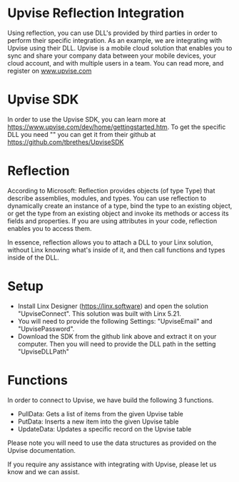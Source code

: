 # Upvise Reflection Integration
Using reflection, you can use DLL's provided by third parties in order to perform their specific integration. As an example, we are integrating with Upvise using their DLL. Upvise is a mobile cloud solution that enables you to sync and share your company data between your mobile devices, your cloud account, and with multiple users in a team. You can read more, and register on www.upvise.com

# Upvise SDK
In order to use the Upvise SDK, you can learn more at https://www.upvise.com/dev/home/gettingstarted.htm. To get the specific DLL you need "" you can get it from their github at https://github.com/tbrethes/UpviseSDK

# Reflection
According to Microsoft: Reflection provides objects (of type Type) that describe assemblies, modules, and types. You can use reflection to dynamically create an instance of a type, bind the type to an existing object, or get the type from an existing object and invoke its methods or access its fields and properties. If you are using attributes in your code, reflection enables you to access them.

In essence, reflection allows you to attach a DLL to your Linx solution, without Linx knowing what's inside of it, and then call functions and types inside of the DLL. 

# Setup

- Install Linx Designer (https://linx.software) and open the solution "UpviseConnect". This solution was built with Linx 5.21.
- You will need to provide the following Settings: "UpviseEmail" and "UpvisePassword".
- Download the SDK from the github link above and extract it on your computer. Then you will need to provide the DLL path in the setting "UpviseDLLPath"

# Functions

In order to connect to Upvise, we have build the following 3 functions.
- PullData: Gets a list of items from the given Upvise table
- PutData: Inserts a new item into the given Upvise table
- UpdateData: Updates a specific record on the Upvise table

Please note you will need to use the data structures as provided on the Upvise documentation.

If you require any assistance with integrating with Upvise, please let us know and we can assist.

